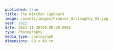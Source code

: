 ```yaml
---
published: true
title: The Kitchen Cupboard
image: /assets/images/Frances_Willoughby_03.jpg
year: 2022
date: 2022-11-30T00:00:00.000Z
type: Photography
media_type: photograph
dimensions: 69 x 49 cm
---
```



